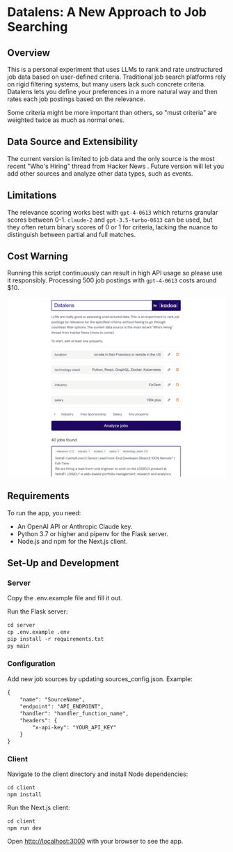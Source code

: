 # Datalens: A New Approach to Job Searching

## Overview

This is a personal experiment that uses LLMs to rank and rate unstructured job data based on user-defined criteria. 
Traditional job search platforms rely on rigid filtering systems, but many users lack such concrete criteria.
Datalens lets you define your preferences in a more natural way and then rates each job postings based on the relevance.

Some criteria might be more important than others, so "must criteria" are weighted twice as much as normal ones.

## Data Source and Extensibility
The current version is limited to job data and the only source is the most recent "Who's Hiring" thread from Hacker News .
Future version will let you add other sources and analyze other data types, such as events.


## Limitations
The relevance scoring works best with `gpt-4-0613` which returns granular scores between 0-1. 
`claude-2` and `gpt-3.5-turbo-0613` can be used, but they often return binary scores of 0 or 1 for criteria, lacking the nuance to distinguish between partial and full matches. 


## Cost Warning
Running this script continuously can result in high API usage so please use it responsibly. 
Processing 500 job postings with `gpt-4-0613` costs around $10.

![Datalens Preview](https://github.com/AdrianKrebs/datalens/blob/master/client/public/preview.png)

## Requirements

To run the app, you need:

- An OpenAI API or Anthropic Claude key.
- Python 3.7 or higher and pipenv for the Flask server.
- Node.js and npm for the Next.js client.

## Set-Up and Development

### Server

Copy the .env.example file and fill it out.

Run the Flask server:

```
cd server
cp .env.example .env
pip install -r requirements.txt
py main
```


### Configuration
Add new job sources by updating sources_config.json. Example:
```
{
    "name": "SourceName",
    "endpoint": "API_ENDPOINT",
    "handler": "handler_function_name",
    "headers": {
        "x-api-key": "YOUR_API_KEY"
    }
}
```


### Client

Navigate to the client directory and install Node dependencies:

```
cd client
npm install
```

Run the Next.js client:

```
cd client
npm run dev
```

Open [http://localhost:3000](http://localhost:3000) with your browser to see the app.

